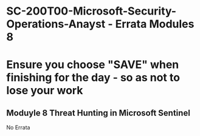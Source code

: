 # SC-200T00-Microsoft-Security-Operations-Anayst - Errata Modules 8<br>
# Ensure you choose "SAVE" when finishing for the day - so as not to lose your work<br>


## Moduyle 8 Threat Hunting in Microsoft Sentinel <br>

No Errata
